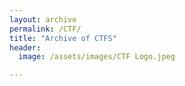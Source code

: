 ```yaml
---
layout: archive
permalink: /CTF/
title: "Archive of CTFS"
header:
  image: /assets/images/CTF Logo.jpeg

---
```




